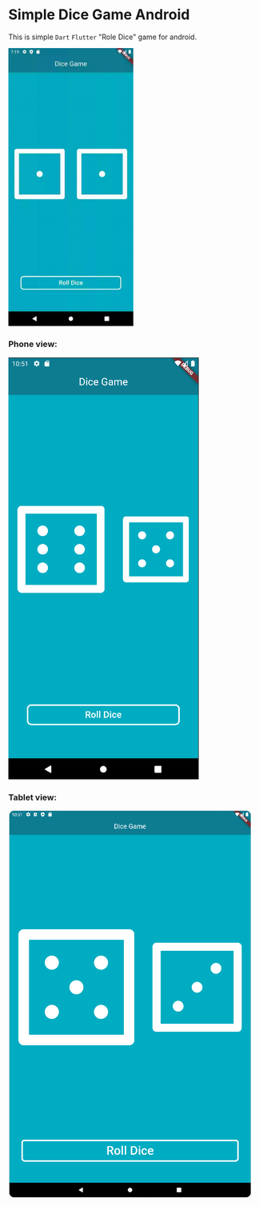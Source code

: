 # Simple Dice Game Android

This is simple `Dart` `Flutter` "Role Dice" game for android.

<img src="images%2FScreen_recording.gif" alt="alt text" width="250">

### Phone view:

![android_screen.png](images%2Fandroid_screen.png)

### Tablet view:

![tablet_screen.png](images%2Ftablet_screen.png)